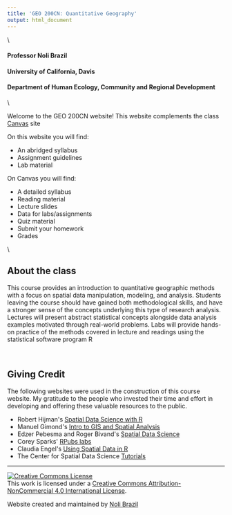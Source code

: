 ```yaml
---
title: 'GEO 200CN: Quantitative Geography'
output: html_document
---
```


<style>
h1.title {
  font-weight: bold;
  font-family: Arial;  
}

h2.title {
  font-family: Arial;  
}

.figure {
   margin-top: 20px;
   margin-bottom: 20px;
}

</style>

<style type="text/css">
#TOC {
  font-size: 13px;
  font-family: Arial;
}
</style>

\



<h4 style="font-style:normal">Professor Noli Brazil</h4>
<h4 style="font-style:normal">University of California, Davis</h4>
<h4 style="font-style:normal">Department of Human Ecology, Community and Regional Development</h4>

\


Welcome to the GEO 200CN website!  This website complements the class [Canvas](https://login.canvas.ucdavis.edu/) site  

On this website you will find:

* An abridged syllabus
* Assignment guidelines 
* Lab material

On Canvas you will find:

* A detailed syllabus
* Reading material
* Lecture slides
* Data for labs/assignments
* Quiz material
* Submit your homework
* Grades

\


## About the class

This course provides an introduction to quantitative geographic methods with a focus on spatial data manipulation, modeling, and analysis.  Students leaving the course should have gained both methodological skills, and have a stronger sense of the concepts underlying this type of research analysis. Lectures will present abstract statistical concepts alongside data analysis examples motivated through real-world problems.  Labs will provide hands-on practice of the methods covered in lecture and readings using the statistical software program R 

<br>

## Giving Credit

The following websites were used in the construction of this course website.  My gratitude to the people who invested their time and effort in developing and offering these valuable resources to the public.

* Robert Hijman's [Spatial Data Science with R](https://rspatial.org/)
* Manuel Gimond's [Intro to GIS and Spatial Analysis](https://mgimond.github.io/Spatial/index.html)
* Edzer Pebesma and Roger Bivand's [Spatial Data Science](https://keen-swartz-3146c4.netlify.app/)
* Corey Sparks' [RPubs labs](https://rpubs.com/corey_sparks)
* Claudia Engel's [Using Spatial Data in R](https://cengel.github.io/R-spatial/)
* The Center for Spatial Data Science [Tutorials](https://spatialanalysis.github.io/tutorials/)





***

<a rel="license" href="http://creativecommons.org/licenses/by-nc/4.0/"><img alt="Creative Commons License" style="border-width:0" src="https://i.creativecommons.org/l/by-nc/4.0/88x31.png" /></a><br />This work is licensed under a <a rel="license" href="http://creativecommons.org/licenses/by-nc/4.0/">Creative Commons Attribution-NonCommercial 4.0 International License</a>.


Website created and maintained by [Noli Brazil](https://nbrazil.faculty.ucdavis.edu/)

